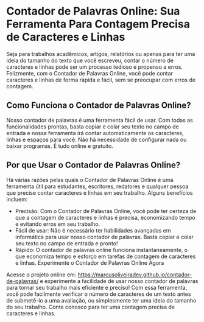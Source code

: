 # Contador de Palavras Online: Sua Ferramenta Para Contagem Precisa de Caracteres e Linhas

Seja para trabalhos acadêmicos, artigos, relatórios ou apenas para ter uma ideia do tamanho do texto que você escreveu, contar o número de caracteres e linhas pode ser um processo tedioso e propenso a erros. Felizmente, com o Contador de Palavras Online, você pode contar caracteres e linhas de forma rápida e fácil, sem se preocupar com erros de contagem.

<h2>Como Funciona o Contador de Palavras Online?</h2>

Nosso contador de palavras é uma ferramenta fácil de usar. Com todas as funcionalidades prontas, basta copiar e colar seu texto no campo de entrada e nossa ferramenta irá contar automaticamente os caracteres, linhas e espaços para você. Não há necessidade de configurar nada ou baixar programas. É tudo online e gratuito.

<h2>Por que Usar o Contador de Palavras Online?</h2>

Há várias razões pelas quais o Contador de Palavras Online é uma ferramenta útil para estudantes, escritores, redatores e qualquer pessoa que precise contar caracteres e linhas em seu trabalho. Alguns benefícios incluem:
<ul>
<li>Precisão: Com o Contador de Palavras Online, você pode ter certeza de que a contagem de caracteres e linhas é precisa, economizando tempo e evitando erros em seu trabalho.</li>
<li>Fácil de usar: Não é necessário ter habilidades avançadas em informática para usar nosso contador de palavras. Basta copiar e colar seu texto no campo de entrada e pronto!</li>
<li>Rápido: O contador de palavras online funciona instantaneamente, o que economiza tempo e esforço em tarefas de contagem de caracteres e linhas.
Experimente o Contador de Palavras Online Agora</li>
</ul>

Acesse o projeto online em: https://marcusoliveiradev.github.io/contador-de-palavras/ e experimente a facilidade de usar nosso contador de palavras para tornar seu trabalho mais eficiente e preciso! Com essa ferramenta, você pode facilmente verificar o número de caracteres de um texto antes de submetê-lo a uma avaliação, ou simplesmente ter uma ideia do tamanho do seu trabalho. Conte conosco para ter uma contagem precisa de caracteres e linhas.
